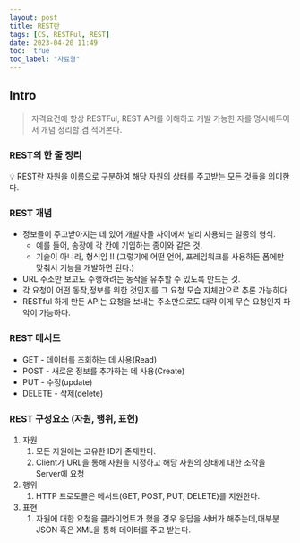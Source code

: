 ```yaml
---
layout: post
title: REST란
tags: [CS, RESTFul, REST]
date: 2023-04-20 11:49
toc:  true
toc_label: "자료형"
---
```


## Intro
> 자격요건에 항상 RESTFul, REST API를 이해하고 개발 가능한 자를 명시해두어서 개념 정리할 겸 적어본다.

### REST의 한 줄 정리

<aside>
💡 REST란 자원을 이름으로 구분하여 해당 자원의 상태를 주고받는 모든 것들을 의미한다.
</aside>

### REST 개념
- 정보들이 주고받아지는 데 있어 개발자들 사이에서 널리 사용되는 일종의 형식.
    - 예를 들어, 송장에 각 칸에 기입하는 종이와 같은 것.
    - 기술이 아니라, 형식임 !! (그렇기에 어떤 언어, 프레임워크를 사용하든 폼에만 맞춰서 기능을 개발하면 된다.)
- URL 주소만 보고도 수행하려는 동작을 유추할 수 있도록 만드는 것.
- 각 요청이 어떤 동작,정보를 위한 것인지를 그 요청 모습 자체만으로 추론 가능하다
- RESTful 하게 만든 API는 요청을 보내는 주소만으로도 대략 이게 무슨 요청인지 파악이 가능하다.

### REST 메서드
- GET - 데이터를 조회하는 데 사용(Read)
- POST - 새로운 정보를 추가하는 데 사용(Create)
- PUT - 수정(update)
- DELETE - 삭제(delete)

### REST 구성요소 (자원, 행위, 표현)
1. 자원
    1. 모든 자원에는 고유한 ID가 존재한다.
    2. Client가 URL을 통해 자원을 지정하고 해당 자원의 상태에 대한 조작을 Server에 요청
2. 행위
    1. HTTP 프로토콜은 메서드(GET, POST, PUT, DELETE)를 지원한다.
3. 표현
    1. 자원에 대한 요청을 클라이언트가 했을 경우 응답을 서버가 해주는데,대부분 JSON 혹은 XML을 통해 데이터를 주고 받는다.

